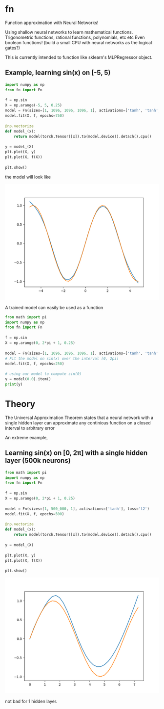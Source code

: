# fn
Function approximation with Neural Networks! 

Using shallow neural networks to learn mathematical functions.
Trigonometric functions, rational functions, polynomials, etc etc
Even boolean functions! (build a small CPU with neural networks as the logical gates?)

This is currently intended to function like sklearn's MLPRegressor object.


## Example, learning sin(x) on [-5, 5)
```python
import numpy as np
from fn import Fn

f = np.sin
X = np.arange(-5, 5, 0.25)
model = Fn(sizes=[1, 1096, 1096, 1096, 1], activations=['tanh', 'tanh', 'tanh'], loss='l1', optimizer="adam")
model.fit(X, f, epochs=750)

@np.vectorize
def model_(x):
    return model(torch.Tensor([x]).to(model.device)).detach().cpu()
    
y = model_(X)
plt.plot(X, y)
plt.plot(X, f(X))

plt.show()
```
the model will look like

![](imgs/Figure_1.png)

A trained model can easily be used as a function

```python
from math import pi
import numpy as np
from fn import Fn

f = np.sin
X = np.arange(0, 2*pi + 1, 0.25)

model = Fn(sizes=[1, 1096, 1096, 1096, 1], activations=['tanh', 'tanh', 'tanh'], loss='l1', optimizer="adam")
# Fit the model on sin(x) over the interval [0, 2pi]
model.fit(X, f, epochs=250)

# using our model to compute sin(0)
y = model(0.0).item()
print(y)
```

# Theory
The Universal Approximation Theorem states that a neural network with a single hidden layer can approximate any continious function on a closed interval to arbitrary error

An extreme example,

## Learning sin(x) on [0, 2π] with a single hidden layer (500k neurons)

```python
from math import pi
import numpy as np
from fn import Fn

f = np.sin
X = np.arange(0, 2*pi + 1, 0.25)

model = Fn(sizes=[1, 500_000, 1], activations=['tanh'], loss='l2')
model.fit(X, f, epochs=500)

@np.vectorize
def model_(x):
    return model(torch.Tensor([x]).to(model.device)).detach().cpu()

y = model_(X)

plt.plot(X, y)
plt.plot(X, f(X))

plt.show()
```

![](imgs/Figure2.png)

not bad for 1 hidden layer.